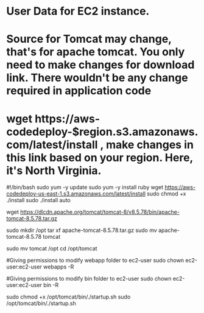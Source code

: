
# User Data for EC2 instance. 
# Source for Tomcat may change, that's for apache tomcat. You only need to make changes for download link. There wouldn't be any change required in application code 
# wget https://aws-codedeploy-$region.s3.amazonaws.com/latest/install , make changes in this link based on your region. Here, it's North Virginia.
 
 #!/bin/bash
sudo yum -y update
sudo yum -y install ruby
wget https://aws-codedeploy-us-east-1.s3.amazonaws.com/latest/install
sudo chmod +x ./install
sudo ./install auto

wget https://dlcdn.apache.org/tomcat/tomcat-8/v8.5.78/bin/apache-tomcat-8.5.78.tar.gz

sudo mkdir /opt
tar xf apache-tomcat-8.5.78.tar.gz
sudo mv apache-tomcat-8.5.78 tomcat

sudo mv tomcat /opt
cd  /opt/tomcat

#Giving permissions to modify webapp folder to ec2-user
sudo chown ec2-user:ec2-user webapps -R

#Giving permissions to modify bin folder to ec2-user
sudo chown ec2-user:ec2-user bin -R

sudo chmod +x /opt/tomcat/bin/./startup.sh
sudo /opt/tomcat/bin/./startup.sh
